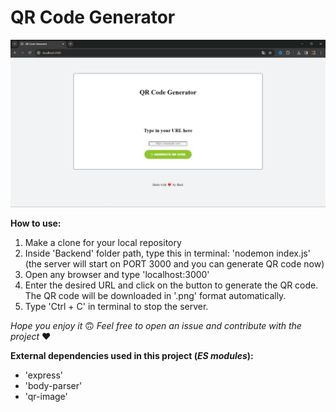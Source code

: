# QR Code Generator

![Preview](preview-qr-code-generator.png)

**How to use:** 
1. Make a clone for your local repository
2. Inside 'Backend' folder path, type this in terminal: 'nodemon index.js' (the server will start on PORT 3000 and you can generate QR code now)
3. Open any browser and type 'localhost:3000'
4. Enter the desired URL and click on the button to generate the QR code. The QR code will be downloaded in '.png' format automatically.
5. Type 'Ctrl + C' in terminal to stop the server.

*Hope you enjoy it* 🙃
*Feel free to open an issue and contribute with the project* ❤️ 

**External dependencies used in this project (*ES modules*):**
* 'express'
* 'body-parser'
* 'qr-image'

